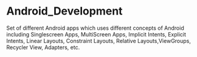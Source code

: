 # Android_Development
Set of different Android apps which uses different concepts of Android including Singlescreen Apps, MultiScreen Apps, Implicit Intents, Explicit Intents,  Linear Layouts, Constraint Layouts, Relative Layouts,ViewGroups, Recycler View, Adapters, etc.
